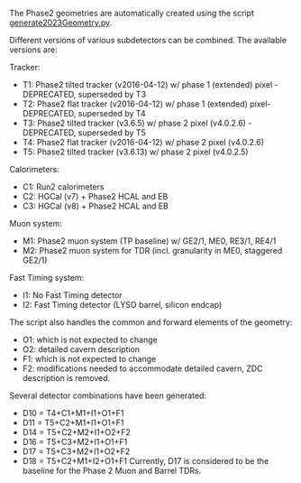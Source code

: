 The Phase2 geometries are automatically created using the script [generate2023Geometry.py](./scripts/generate2023Geometry.py).

Different versions of various subdetectors can be combined. The available versions are:

Tracker:
* T1: Phase2 tilted tracker (v2016-04-12) w/ phase 1 (extended) pixel - DEPRECATED, superseded by T3
* T2: Phase2 flat tracker (v2016-04-12) w/ phase 1 (extended) pixel- DEPRECATED, superseded by T4
* T3: Phase2 tilted tracker (v3.6.5) w/ phase 2 pixel (v4.0.2.6) - DEPRECATED, superseded by T5
* T4: Phase2 flat tracker (v2016-04-12) w/ phase 2 pixel (v4.0.2.6)
* T5: Phase2 tilted tracker (v3.6.13) w/ phase 2 pixel (v4.0.2.5) 

Calorimeters:
* C1: Run2 calorimeters
* C2: HGCal (v7) + Phase2 HCAL and EB
* C3: HGCal (v8) + Phase2 HCAL and EB

Muon system:
* M1: Phase2 muon system (TP baseline) w/ GE2/1, ME0, RE3/1, RE4/1
* M2: Phase2 muon system for TDR (incl. granularity in ME0, staggered GE2/1)

Fast Timing system:
* I1: No Fast Timing detector
* I2: Fast Timing detector (LYSO barrel, silicon endcap)

The script also handles the common and forward elements of the geometry:
* O1: which is not expected to change
* O2: detailed cavern description
* F1: which is not expected to change
* F2: modifications needed to accommodate detailed cavern, ZDC description is removed.

Several detector combinations have been generated:
* D10 = T4+C1+M1+I1+O1+F1
* D11 = T5+C2+M1+I1+O1+F1 
* D14 = T5+C2+M2+I1+O2+F2 
* D16 = T5+C3+M2+I1+O1+F1
* D17 = T5+C3+M2+I1+O2+F2 
* D18 = T5+C2+M1+I2+O1+F1
Currently, D17 is considered to be the baseline for the Phase 2 Muon and Barrel TDRs.



